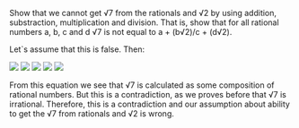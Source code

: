 Show that we cannot get  √7 from the rationals and  √2 by using addition, substraction, multiplication and division. That is, 
show that for all rational numbers a, b, c and d  √7 is not equal to a + (b√2)/c + (d√2).

Let`s assume that this is false. Then:

<img src="http://latex.codecogs.com/gif.latex?a+b\sqrt{2}/c+d\sqrt{2}=\sqrt{7}" border="0"/>


<img src="http://latex.codecogs.com/gif.latex?(b\sqrt{2}/c+d\sqrt{2})^{2}=(\sqrt{7}-a)^{2}" border="0"/>

<img src="http://latex.codecogs.com/gif.latex?2b^{2}/c^{2}+2*2*\frac{b}{c}*d+2d^{2}=7-2\sqrt{7}a+a^{2}" border="0"/>

<img src="http://latex.codecogs.com/gif.latex?2b^{2}/c^{2}+4\frac{bd}{c}+2d^{2}-7-a^{2}=-2\sqrt{7}a | :-2a " border="0"/>

<img src="http://latex.codecogs.com/gif.latex?\sqrt{7}=\frac{2b^{2}/c^{2}+4\frac{bd}{c}+2d^{2}-7-a^{2}}{-2a}" border="0"/>

From this equation we see that  √7 is calculated as some composition of rational numbers. But this is a contradiction, as we
proves before that  √7 is irrational. Therefore, this is a contradiction and our assumption about ability to get the  √7 from
rationals and  √2 is wrong. 
